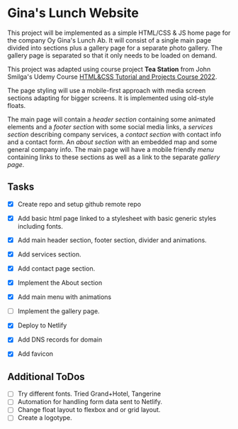 # Gina's Lunch Website

This project will be implemented as a simple HTML/CSS & JS home page for the company Oy Gina's Lunch Ab. It will consist of a single main page divided into sections plus a gallery page for a separate photo gallery. The gallery page is separated so that it only needs to be loaded on demand.

This project was adapted using course project **Tea Station**  from John Smilga's Udemy Course [HTML&CSS Tutorial and Projects Course 2022](https://www.udemy.com/course/in-depth-html-css-course-build-responsive-websites/).

The page styling will use a mobile-first approach with media screen sections adapting for bigger screens. It is implemented using old-style floats.

The main page will contain a *header section* containing some animated elements and a *footer section* with some social media links, a *services section* describing company services, a *contact section* with contact info and a contact form. An *about section* with an embedded map and some general company info. The main page will have a mobile friendly *menu* containing links to these sections as well as a link to the separate *gallery page*.

## Tasks

- [x] Create repo and setup github remote repo
- [x] Add basic html page linked to a stylesheet with basic generic styles including fonts.
- [x] Add main header section, footer section, divider and animations.
- [x] Add services section.
- [x] Add contact page section.
- [x] Implement the About section
- [x] Add main menu with animations
- [ ] Implement the gallery page.
- [x] Deploy to Netlify
- [x] Add DNS records for domain
- [x] Add favicon


## Additional ToDos

- [ ] Try different fonts. Tried Grand+Hotel, Tangerine
- [ ] Automation for handling form data sent to Netlify.
- [ ] Change float layout to flexbox and or grid layout.
- [ ] Create a logotype.